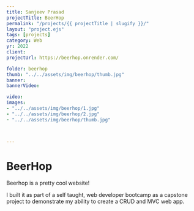 ```yaml
---
title: Sanjeev Prasad
projectTitle: BeerHop
permalink: "/projects/{{ projectTitle | slugify }}/"
layout: "project.ejs"
tags: [projects]
category: Web
yr: 2022
client: 
projectUrl: https://beerhop.onrender.com/

folder: beerhop
thumb: "../../assets/img/beerhop/thumb.jpg"
banner:
bannerVideo:

video:
images: 
- "../../assets/img/beerhop/1.jpg"
- "../../assets/img/beerhop/2.jpg"
- "../../assets/img/beerhop/thumb.jpg"



---
```


# BeerHop

Beerhop is a pretty cool website!

I built it as part of a self taught, web developer bootcamp as a capstone project to demonstrate my ability to create a CRUD and MVC web app.